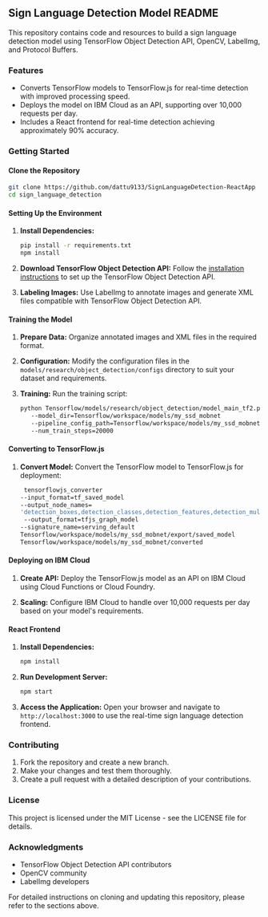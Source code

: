 ## Sign Language Detection Model README

This repository contains code and resources to build a sign language detection model using TensorFlow Object Detection API, OpenCV, LabelImg, and Protocol Buffers.

### Features
- Converts TensorFlow models to TensorFlow.js for real-time detection with improved processing speed.
- Deploys the model on IBM Cloud as an API, supporting over 10,000 requests per day.
- Includes a React frontend for real-time detection achieving approximately 90% accuracy.

### Getting Started

#### Clone the Repository
```bash
git clone https://github.com/dattu9133/SignLanguageDetection-ReactApp
cd sign_language_detection
```

#### Setting Up the Environment

1. **Install Dependencies:**
   ```bash
   pip install -r requirements.txt
   npm install
   ```

2. **Download TensorFlow Object Detection API:**
   Follow the [installation instructions](https://github.com/tensorflow/models/blob/master/research/object_detection/g3doc/tf2.md) to set up the TensorFlow Object Detection API.

3. **Labeling Images:**
   Use LabelImg to annotate images and generate XML files compatible with TensorFlow Object Detection API.

#### Training the Model

1. **Prepare Data:**
   Organize annotated images and XML files in the required format.

2. **Configuration:**
   Modify the configuration files in the `models/research/object_detection/configs` directory to suit your dataset and requirements.

3. **Training:**
   Run the training script:
   ```bash
   python Tensorflow/models/research/object_detection/model_main_tf2.py
      --model_dir=Tensorflow/workspace/models/my_ssd_mobnet
      --pipeline_config_path=Tensorflow/workspace/models/my_ssd_mobnet/pipeline.config
      --num_train_steps=20000
   ```

#### Converting to TensorFlow.js

1. **Convert Model:**
   Convert the TensorFlow model to TensorFlow.js for deployment:
   ```bash
    tensorflowjs_converter
   --input_format=tf_saved_model
   --output_node_names=
   'detection_boxes,detection_classes,detection_features,detection_multiclass_scores,detection_scores,num_detections,raw_detection_boxes,raw_detection_scores'
    --output_format=tfjs_graph_model
   --signature_name=serving_default
   Tensorflow/workspace/models/my_ssd_mobnet/export/saved_model
   Tensorflow/workspace/models/my_ssd_mobnet/converted
   ```

#### Deploying on IBM Cloud

1. **Create API:**
   Deploy the TensorFlow.js model as an API on IBM Cloud using Cloud Functions or Cloud Foundry.

2. **Scaling:**
   Configure IBM Cloud to handle over 10,000 requests per day based on your model's requirements.

#### React Frontend

1. **Install Dependencies:**
   ```bash
   npm install
   ```

2. **Run Development Server:**
   ```bash
   npm start
   ```

3. **Access the Application:**
   Open your browser and navigate to `http://localhost:3000` to use the real-time sign language detection frontend.

### Contributing

1. Fork the repository and create a new branch.
2. Make your changes and test them thoroughly.
3. Create a pull request with a detailed description of your contributions.

### License

This project is licensed under the MIT License - see the LICENSE file for details.

### Acknowledgments

- TensorFlow Object Detection API contributors
- OpenCV community
- LabelImg developers

For detailed instructions on cloning and updating this repository, please refer to the sections above.
